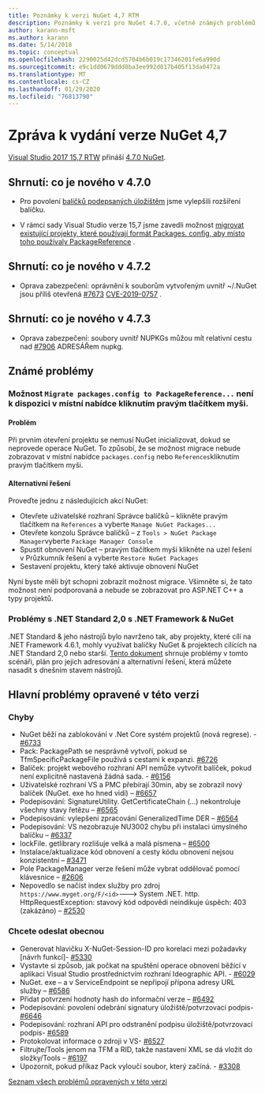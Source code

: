 ```yaml
---
title: Poznámky k verzi NuGet 4,7 RTM
description: Poznámky k verzi pro NuGet 4.7.0, včetně známých problémů, oprav chyb, přidaných funkcí a chcete odeslat obecnou.
author: karann-msft
ms.author: karann
ms.date: 5/14/2018
ms.topic: conceptual
ms.openlocfilehash: 2290025d42dcd5704b6b019c17346201fe6a990d
ms.sourcegitcommit: e9c1dd0679ddd8ba3ee992d817b405f13da0472a
ms.translationtype: MT
ms.contentlocale: cs-CZ
ms.lasthandoff: 01/29/2020
ms.locfileid: "76813790"
---
```

# <a name="nuget-47-release-notes"></a>Zpráva k vydání verze NuGet 4,7

[Visual Studio 2017 15,7 RTW](https://www.visualstudio.com/news/releasenotes/vs2017-relnotes) přináší [4.7.0 NuGet](https://dist.nuget.org/win-x86-commandline/v4.7.0/nuget.exe).

## <a name="summary-whats-new-in-470"></a>Shrnutí: co je nového v 4.7.0

* Pro povolení [balíčků podepsaných úložištěm](https://github.com/NuGet/Home/wiki/Repository-Signatures) jsme vylepšili rozšíření balíčku.

* V rámci sady Visual Studio verze 15,7 jsme zavedli možnost [migrovat existující projekty, které používají formát Packages. config, aby místo toho používaly PackageReference](../consume-packages/migrate-packages-config-to-package-reference.md) .

## <a name="summary-whats-new-in-472"></a>Shrnutí: co je nového v 4.7.2

* Oprava zabezpečení: oprávnění k souborům vytvořeným uvnitř ~/.NuGet jsou příliš otevřená [#7673](https://github.com/NuGet/Home/issues/7673) [CVE-2019-0757](https://portal.msrc.microsoft.com/en-us/security-guidance/advisory/CVE-2019-0757) .

## <a name="summary-whats-new-in-473"></a>Shrnutí: co je nového v 4.7.3

* Oprava zabezpečení: soubory uvnitř NUPKGs můžou mít relativní cestu nad [#7906](https://github.com/NuGet/Home/issues/7906) ADRESÁŘem nupkg.

## <a name="known-issues"></a>Známé problémy

### <a name="the-migrate-packagesconfig-to-packagereference-option-is-not-available-in-the-right-click-context-menu"></a>Možnost `Migrate packages.config to PackageReference...` není k dispozici v místní nabídce kliknutím pravým tlačítkem myši.

#### <a name="issue"></a>Problém

Při prvním otevření projektu se nemusí NuGet inicializovat, dokud se neprovede operace NuGet. To způsobí, že se možnost migrace nebude zobrazovat v místní nabídce `packages.config` nebo `References`kliknutím pravým tlačítkem myši.

#### <a name="workaround"></a>Alternativní řešení

Proveďte jednu z následujících akcí NuGet:
* Otevřete uživatelské rozhraní Správce balíčků – klikněte pravým tlačítkem na `References` a vyberte `Manage NuGet Packages...`
* Otevřete konzolu Správce balíčků – z `Tools > NuGet Package Manager`vyberte `Package Manager Console`
* Spustit obnovení NuGet – pravým tlačítkem myši klikněte na uzel řešení v Průzkumník řešení a vyberte `Restore NuGet Packages`
* Sestavení projektu, který také aktivuje obnovení NuGet

Nyní byste měli být schopni zobrazit možnost migrace. Všimněte si, že tato možnost není podporovaná a nebude se zobrazovat pro ASP.NET C++ a typy projektů.

### <a name="issues-with-net-standard-20-with-net-framework--nuget"></a>Problémy s .NET Standard 2,0 s .NET Framework & NuGet

.NET Standard & jeho nástrojů bylo navrženo tak, aby projekty, které cílí na .NET Framework 4.6.1, mohly využívat balíčky NuGet & projektech cílících na .NET Standard 2,0 nebo starší. [Tento dokument](https://github.com/dotnet/standard/issues/481) shrnuje problémy v tomto scénáři, plán pro jejich adresování a alternativní řešení, která můžete nasadit s dnešním stavem nástrojů.

## <a name="top-issues-fixed-in-this-release"></a>Hlavní problémy opravené v této verzi

### <a name="bugs"></a>Chyby

* NuGet běží na zablokování v .Net Core systém projektů (nová regrese). - [#6733](https://github.com/NuGet/Home/issues/6733)
* Pack: PackagePath se nesprávně vytvoří, pokud se TfmSpecificPackageFile používá s cestami k expanzi. [#6726](https://github.com/NuGet/Home/issues/6726)
* Balíček: projekt webového rozhraní API nemůže vytvořit balíček, pokud není explicitně nastavená žádná sada. - [#6156](https://github.com/NuGet/Home/issues/6156)
* Uživatelské rozhraní VS a PMC přebírají 30min, aby se zobrazil nový balíček (NuGet. exe ho hned vidí) – [#6657](https://github.com/NuGet/Home/issues/6657)
* Podepisování: SignatureUtility. GetCertificateChain (...) nekontroluje všechny stavy řetězu – [#6565](https://github.com/NuGet/Home/issues/6565)
* Podepisování: vylepšení zpracování GeneralizedTime DER – [#6564](https://github.com/NuGet/Home/issues/6564)
* Podepisování: VS nezobrazuje NU3002 chybu při instalaci úmyslného balíčku – [#6337](https://github.com/NuGet/Home/issues/6337)
* lockFile. getlibrary rozlišuje velká a malá písmena – [#6500](https://github.com/NuGet/Home/issues/6500)
* Instalace/aktualizace kód obnovení a cesty kódu obnovení nejsou konzistentní – [#3471](https://github.com/NuGet/Home/issues/3471)
* Pole PackageManager verze řešení může vybrat oddělovač pomocí klávesnice – [#2606](https://github.com/NuGet/Home/issues/2606)
* Nepovedlo se načíst index služby pro zdroj `https://www.myget.org/F/<id>`---> System .NET. http. HttpRequestException: stavový kód odpovědi neindikuje úspěch: 403 (zakázáno) – [#2530](https://github.com/NuGet/Home/issues/2530)

### <a name="dcrs"></a>Chcete odeslat obecnou

* Generovat hlavičku X-NuGet-Session-ID pro korelaci mezi požadavky [návrh funkcí]- [#5330](https://github.com/NuGet/Home/issues/5330)
* Vystavte si způsob, jak počkat na spuštění operace obnovení běžící v aplikaci Visual Studio prostřednictvím rozhraní Ideographic API. - [#6029](https://github.com/NuGet/Home/issues/6029)
* NuGet. exe – a v ServiceEndpoint se nepřipojí přípona adresy URL služby – [#6586](https://github.com/NuGet/Home/issues/6586)
* Přidat potvrzení hodnoty hash do informační verze – [#6492](https://github.com/NuGet/Home/issues/6492)
* Podepisování: povolení odebrání signatury úložiště/potvrzovací podpis- [#6646](https://github.com/NuGet/Home/issues/6646)
* Podepisování: rozhraní API pro odstranění podpisu úložiště/potvrzovací podpis- [#6589](https://github.com/NuGet/Home/issues/6589)
* Protokolovat informace o zdroji v VS- [#6527](https://github.com/NuGet/Home/issues/6527)
* Filtrujte/Tools jenom na TFM a RID, takže nastavení XML se dá vložit do složky/Tools – [#6197](https://github.com/NuGet/Home/issues/6197)
* Upozornit, pokud příkaz Pack vyloučí soubor, který začíná.  - [#3308](https://github.com/NuGet/Home/issues/3308)

[Seznam všech problémů opravených v této verzi](https://github.com/NuGet/Home/issues?q=is%3Aissue+is%3Aclosed+milestone%3A%224.7")
